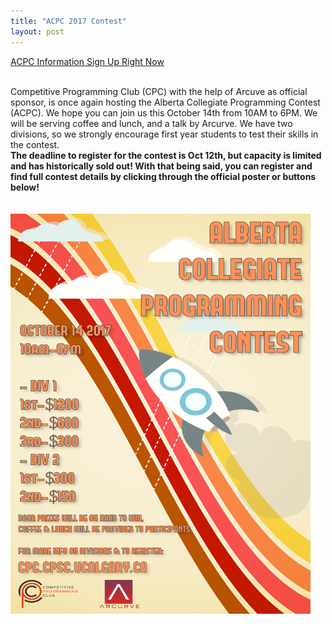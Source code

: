 ```yaml
---
title: "ACPC 2017 Contest"
layout: post
---
```


<div class="col-md-12">
<a class="btn btn-info btn-md" href="http://cpc.cpsc.ucalgary.ca/contests/acpc/2017/" role="button">
ACPC Information
</a>

<a class="btn btn-info btn-md" href="https://www.eventbrite.ca/e/alberta-collegiate-programming-contest-2017-registration-38194632173" role="button">
Sign Up Right Now
</a>
<p><br>
Competitive Programming Club (CPC) with the help of Arcuve as official sponsor, is once again hosting the Alberta Collegiate Programming Contest (ACPC). We hope you can join us this October 14th from 10AM to 6PM. We will be serving coffee and lunch, and a talk by Arcurve. We have two divisions, so we strongly encourage first year students to test their skills in the contest.
<br>
<b>The deadline to register for the contest is Oct 12th, but capacity is limited and has historically sold out! With that being said, you can register and find full contest details by clicking through the official poster or buttons below!</b>


<a href="http://cpc.cpsc.ucalgary.ca/contests/acpc/2017/">
<br><br><br> <img src="/img/acpc2017.png" alt="ACPC 2017 Registration" style="width:480px;height:640px;border:0;">
</a>

<br><br>

<br>
</div>

